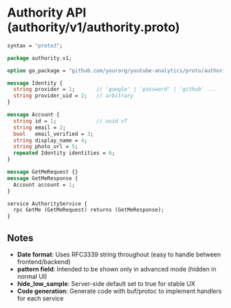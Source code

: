 # Authority API (authority/v1/authority.proto)

```protobuf
syntax = "proto3";

package authority.v1;

option go_package = "github.com/yourorg/youtube-analytics/proto/authority/v1;authorityv1";

message Identity {
  string provider = 1;       // 'google' | 'password' | 'github' ...
  string provider_uid = 2;   // arbitrary
}

message Account {
  string id = 1;             // uuid v7
  string email = 2;
  bool   email_verified = 3;
  string display_name = 4;
  string photo_url = 5;
  repeated Identity identities = 6;
}

message GetMeRequest {}
message GetMeResponse { 
  Account account = 1; 
}

service AuthorityService {
  rpc GetMe (GetMeRequest) returns (GetMeResponse);
}
```

## Notes

- **Date format**: Uses RFC3339 string throughout (easy to handle between frontend/backend)
- **pattern field**: Intended to be shown only in advanced mode (hidden in normal UI)
- **hide_low_sample**: Server-side default set to true for stable UX
- **Code generation**: Generate code with buf/protoc to implement handlers for each service
